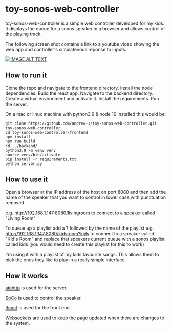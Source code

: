 # toy-sonos-web-controller

toy-sonos-web-controller is a simple web controller developed for my kids. It displays the queue for a sonos speaker in a browser and allows control of the playing track.

The following screen shot contains a link to a youtube video showing the web app and controller's simulatenous reponse to inputs.

[![IMAGE ALT TEXT](http://img.youtube.com/vi/DyiQEilv6rk/0.jpg)](http://www.youtube.com/watch?v=DyiQEilv6rk "Toy sonos demo")

## How to run it

Clone the repo and navigate to the frontend directory.
Install the node dependencies.
Build the react app.
Navigate to the backend directory.
Create a virtual environment and activate it.
Install the requirements.
Run the server.

On a mac or linux machine with python3.9 & node 16 installed this would be:
```
git clone https://github.com/andrew-1/toy-sonos-web-controller.git toy-sonos-web-controller
cd toy-sonos-web-controller/frontend
npm install
npm run build
cd ../backend/
python3.9 -m venv venv
source venv/bin/activate
pip install -r requirements.txt
python server.py
```

## How to use it

Open a browser at the IP address of the host on port 8080 and then add the name of the speaker that you want to control in lower case with punctuation removed

e.g. http://192.168.1.147:8080/livingroom to connect to a speaker called "Living Room"

To queue up a playlist add a ? followed by the name of the playlist e.g. http://192.168.1.147:8080/kidsroom?kids to connect to a speaker called "Kid's Room" and replace that speakers current queue with a sonos playlist called kids (you would need to create this playlist for this to work)

I'm using it with a playlist of my kids favourite songs. This allows them to pick the ones they like to play in a really simple interface.

## How it works
[aiohttp](https://docs.aiohttp.org/) is used for the server.

[SoCo](http://docs.python-soco.com/) is used to control the speaker.

[React](https://create-react-app.dev/) is used for the front end.

Websockets are used to keep the page updated when there are changes to the system.
